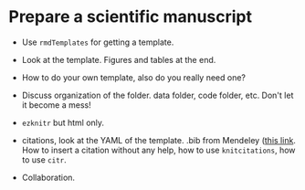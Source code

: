 Prepare a scientific manuscript
===============================

* Use `rmdTemplates` for getting a template.

* Look at the template. Figures and tables at the end.

* How to do your own template, also do you really need one?

* Discuss organization of the folder. data folder, code folder, etc. Don't let it become a mess!

* `ezknitr` but html only.

* citations, look at the YAML of the template. .bib from Mendeley ([this link](https://blog.mendeley.com/2011/10/25/howto-use-mendeley-to-create-citations-using-latex-and-bibtex/). How to insert a citation without any help, how to use `knitcitations`, how to use `citr`. 

* Collaboration.